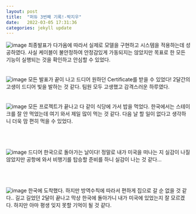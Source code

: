 ```yaml
---
layout: post
title:  "퍼듀 3번째 기록!-박지우"
date:   2022-03-05 17:31:36
categories: jekyll update
---
```

![image](https://user-images.githubusercontent.com/67006945/156915657-16ade999-cc1d-454b-b0eb-65025adf1adc.png)
최종발표가 다가옴에 따라서 실제로 모델을 구현하고 시스템을 적용하는데 성공하였다. 사실 케이블이 불안정하여 안정감있게 가동되지는 않았지만 목표로 한 모든 기능이 실행되는 것을 확인하고 안심할 수 있었다.
<br/><br/><br/>
![image](https://user-images.githubusercontent.com/67006945/156915688-0b19941a-a8d4-45ef-b333-444e84eeb061.png)
모든 발표가 끝이 나고 드디어 원하던 Certificate를 받을 수 있었다! 2달간의 고생이 드디어 빛을 발하는 것 같다. 팀원 모두 고생했고 감격스러운 하루였다.
<br/><br/><br/>
![image](https://user-images.githubusercontent.com/67006945/156915713-d4931591-1155-4666-82be-5e79fb7c4088.png)
모든 프로젝트가 끝나고 다 같이 식당에 가서 밥을 먹었다. 한국에서는 스테이크를 잘 안 먹었는데 여기 와서 제일 많이 먹는 것 같다. 다음 날 할 일이 없다고 생각하니 더욱 맘 편히 먹을 수 있었다.

<br/><br/><br/>
![image](https://user-images.githubusercontent.com/67006945/156915747-37890a6e-619f-4baf-a4ad-78ad63884bbd.png)
드디어 한국으로 돌아가는 날이다! 정말로 내가 미국을 떠나는 지 실감이 나질 않았지만 공항에 와서 비행기를 탑승할 준비를 하니 실감이 나는 것 같다...


<br/><br/><br/>
![image](https://user-images.githubusercontent.com/67006945/156915800-4bf932a6-2401-4c76-bb18-51ca66e9411c.png)
한국에 도착했다. 하지만 방역수칙에 따라서 편하게 집으로 갈 순 없을 것 같다.. 길고 길었던 2달이 끝나고 막상 한국에 돌아가니 내가 미국에 있었는지 잘 모르겠다. 하지만 아마 평생 잊지 못할 기억이 될 것 같다.